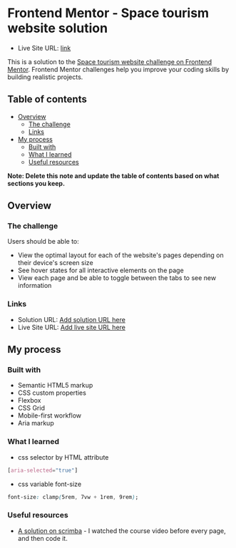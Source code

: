 # Frontend Mentor - Space tourism website solution

- Live Site URL: [link](https://stupendous-peony-498efc.netlify.app/)

This is a solution to the [Space tourism website challenge on Frontend Mentor](https://www.frontendmentor.io/challenges/space-tourism-multipage-website-gRWj1URZ3). Frontend Mentor challenges help you improve your coding skills by building realistic projects. 

## Table of contents

- [Overview](#overview)
  - [The challenge](#the-challenge)
  - [Links](#links)
- [My process](#my-process)
  - [Built with](#built-with)
  - [What I learned](#what-i-learned)
  - [Useful resources](#useful-resources)

**Note: Delete this note and update the table of contents based on what sections you keep.**

## Overview

### The challenge

Users should be able to:

- View the optimal layout for each of the website's pages depending on their device's screen size
- See hover states for all interactive elements on the page
- View each page and be able to toggle between the tabs to see new information


### Links

- Solution URL: [Add solution URL here](https://github.com/Hug02/frontend-mentor-space-travel)
- Live Site URL: [Add live site URL here](https://stupendous-peony-498efc.netlify.app/)

## My process

### Built with

- Semantic HTML5 markup
- CSS custom properties
- Flexbox
- CSS Grid
- Mobile-first workflow
- Aria markup


### What I learned

- css selector by HTML attribute
```css
[aria-selected="true"]
```
- css variable font-size
```css
font-size: clamp(5rem, 7vw + 1rem, 9rem);
```


### Useful resources

- [A solution on scrimba](https://scrimba.com/learn/spacetravel) - I watched the course video before every page, and then code it.
